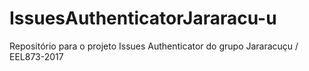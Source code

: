 # IssuesAuthenticatorJararacu-u
Repositório para o projeto Issues Authenticator do grupo Jararacuçu / EEL873-2017
